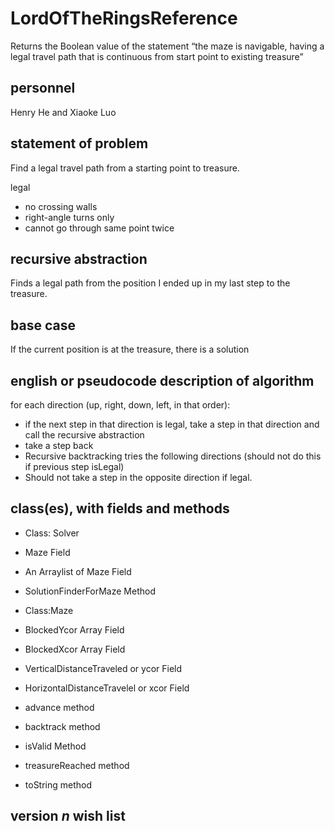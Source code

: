 # LordOfTheRingsReference

Returns the Boolean value of the statement “the maze is navigable, having a legal travel path that is continuous from start point to existing treasure”

## personnel
Henry He and Xiaoke Luo

## statement of problem

Find a legal travel path from a starting point to treasure.

legal
 * no crossing walls
 * right-angle turns only
 * cannot go through same point twice

## recursive abstraction

Finds a legal path from the position I ended up in my last step to the treasure.

## base case

If the current position is at the treasure, there is a solution

## english or pseudocode description of algorithm

for each direction (up, right, down, left, in that order):
 * if the next step in that direction is legal, take a step in that direction and call the recursive abstraction
 * take a step back
 * Recursive backtracking tries the following directions (should not do this if previous step isLegal)
 * Should not take a step in the opposite direction if legal.
 
## class(es), with fields and methods
 * Class: Solver
 * Maze Field
 * An Arraylist of Maze Field
 * SolutionFinderForMaze Method


 * Class:Maze
 * BlockedYcor Array Field
 * BlockedXcor Array Field
 * VerticalDistanceTraveled or ycor Field
 * HorizontalDistanceTravelel or xcor Field
 * advance method
 * backtrack method
 * isValid Method
 * treasureReached method
 * toString method
## version *n* wish list
